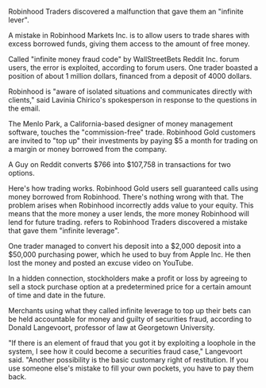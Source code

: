 Robinhood Traders discovered a malfunction that gave them an "infinite lever".

A mistake in Robinhood Markets Inc. is to allow users to trade shares with excess borrowed funds, giving them access to the amount of free money.

Called "infinite money fraud code" by WallStreetBets Reddit Inc. forum users, the error is exploited, according to forum users. One trader boasted a position of about 1 million dollars, financed from a deposit of 4000 dollars.

Robinhood is "aware of isolated situations and communicates directly with clients," said Lavinia Chirico's spokesperson in response to the questions in the email.

The Menlo Park, a California-based designer of money management software, touches the "commission-free" trade. Robinhood Gold customers are invited to "top up" their investments by paying $5 a month for trading on a margin or money borrowed from the company.

A Guy on Reddit converts $766 into $107,758 in transactions for two options.

Here's how trading works. Robinhood Gold users sell guaranteed calls using money borrowed from Robinhood. There's nothing wrong with that. The problem arises when Robinhood incorrectly adds value to your equity. This means that the more money a user lends, the more money Robinhood will lend for future trading.
refers to Robinhood Traders discovered a mistake that gave them "infinite leverage".

One trader managed to convert his deposit into a $2,000 deposit into a $50,000 purchasing power, which he used to buy from Apple Inc. He then lost the money and posted an excuse video on YouTube.

In a hidden connection, stockholders make a profit or loss by agreeing to sell a stock purchase option at a predetermined price for a certain amount of time and date in the future.

Merchants using what they called infinite leverage to top up their bets can be held accountable for money and guilty of securities fraud, according to Donald Langevoort, professor of law at Georgetown University.

"If there is an element of fraud that you got it by exploiting a loophole in the system, I see how it could become a securities fraud case," Langevoort said. "Another possibility is the basic customary right of restitution. If you use someone else's mistake to fill your own pockets, you have to pay them back.
